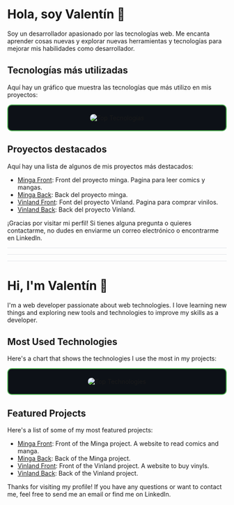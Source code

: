 # Hola, soy Valentín 👋

Soy un desarrollador apasionado por las tecnologías web. Me encanta aprender cosas nuevas y explorar nuevas herramientas y tecnologías para mejorar mis habilidades como desarrollador.

## Tecnologías más utilizadas

Aquí hay un gráfico que muestra las tecnologías que más utilizo en mis proyectos:

<div align="center" style="background-color: #0D1117; padding: 20px; border: 2px solid #4CAF50; border-radius: 10px;">
  <img src="https://github-readme-stats.vercel.app/api/top-langs/?username=valencaceres&layout=compact&theme=dark&card_width=445&card_height=250" alt="Top Tecnologías" style="border-radius: 10px;">
</div>




## Proyectos destacados

Aquí hay una lista de algunos de mis proyectos más destacados:

- [Minga Front](https://github.com/valencaceres/minga-front): Front del proyecto minga. Pagina para leer comics y mangas.
- [Minga Back](https://github.com/valencaceres/minga-back): Back del proyecto minga.
- [Vinland Front](https://github.com/valencaceres/vinland-front): Font del proyecto Vinland. Pagina para comprar vinilos.
- [Vinland Back](https://github.com/valencaceres/vinland-backend): Back del proyecto Vinland.

¡Gracias por visitar mi perfil! Si tienes alguna pregunta o quieres contactarme, no dudes en enviarme un correo electrónico o encontrarme en LinkedIn.


<hr style="background-color: #e1e4e8; height: 1px; border: none;">
<hr style="background-color: #e1e4e8; height: 1px; border: none;">
<hr style="background-color: #e1e4e8; height: 1px; border: none;">



# Hi, I'm Valentín 👋
I'm a web developer passionate about web technologies. I love learning new things and exploring new tools and technologies to improve my skills as a developer.

## Most Used Technologies
Here's a chart that shows the technologies I use the most in my projects:

<div align="center" style="background-color: #0D1117; padding: 20px; border: 2px solid #4CAF50; border-radius: 10px;">
  <img src="https://github-readme-stats.vercel.app/api/top-langs/?username=valencaceres&layout=compact&theme=dark&card_width=445&card_height=250" alt="Top Technologies" style="border-radius: 10px;">
</div>

## Featured Projects
Here's a list of some of my most featured projects:

- [Minga Front](https://github.com/valencaceres/minga-front): Front of the Minga project. A website to read comics and manga.
- [Minga Back](https://github.com/valencaceres/minga-back): Back of the Minga project.
- [Vinland Front](https://github.com/valencaceres/vinland-front): Front of the Vinland project. A website to buy vinyls.
- [Vinland Back](https://github.com/valencaceres/vinland-backend): Back of the Vinland project.


Thanks for visiting my profile! If you have any questions or want to contact me, feel free to send me an email or find me on LinkedIn.
